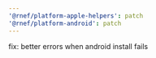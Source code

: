```yaml
---
'@rnef/platform-apple-helpers': patch
'@rnef/platform-android': patch
---
```


fix: better errors when android install fails
